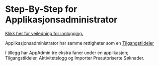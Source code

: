 # Step-By-Step for Applikasjonsadministrator

[Klikk her for veiledning for innlogging.](LoggInn)

Applikasjonsadministrator har samme rettigheter som en [Tilgangstildeler](Brukerdokumentsjon-tilgangstildeler)

I tillegg har AppAdmin tre ekstra faner under en applikasjon; Tilgangstildeler, Aktivitetslogg og Importer Preautoriserte Søknader.


